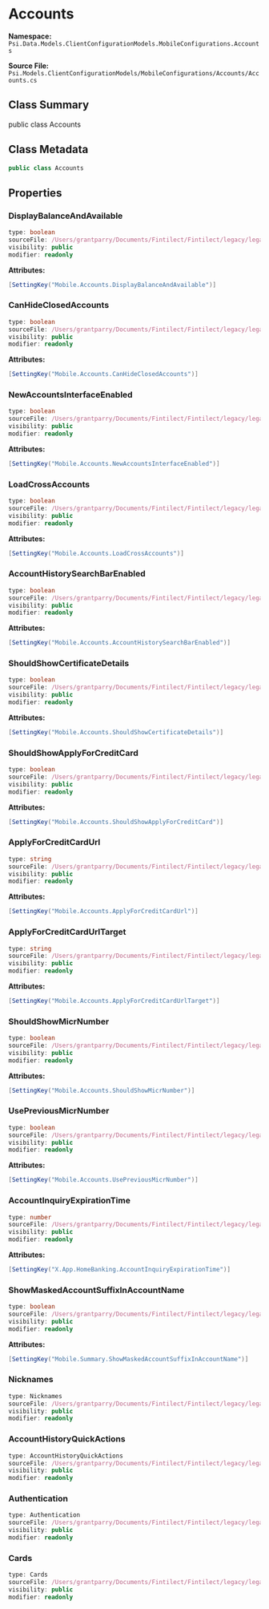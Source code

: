 # Accounts

**Namespace:** `Psi.Data.Models.ClientConfigurationModels.MobileConfigurations.Accounts`

**Source File:** `Psi.Models.ClientConfigurationModels/MobileConfigurations/Accounts/Accounts.cs`

## Class Summary

public class Accounts

## Class Metadata

```typescript
public class Accounts
```

## Properties

### DisplayBalanceAndAvailable

```typescript
type: boolean
sourceFile: /Users/grantparry/Documents/Fintilect/Fintilect/legacy/legacy-apis/Psi.Models.ClientConfigurationModels/MobileConfigurations/Accounts/Accounts.cs
visibility: public
modifier: readonly
```

**Attributes:**
```csharp
[SettingKey("Mobile.Accounts.DisplayBalanceAndAvailable")]
```

### CanHideClosedAccounts

```typescript
type: boolean
sourceFile: /Users/grantparry/Documents/Fintilect/Fintilect/legacy/legacy-apis/Psi.Models.ClientConfigurationModels/MobileConfigurations/Accounts/Accounts.cs
visibility: public
modifier: readonly
```

**Attributes:**
```csharp
[SettingKey("Mobile.Accounts.CanHideClosedAccounts")]
```

### NewAccountsInterfaceEnabled

```typescript
type: boolean
sourceFile: /Users/grantparry/Documents/Fintilect/Fintilect/legacy/legacy-apis/Psi.Models.ClientConfigurationModels/MobileConfigurations/Accounts/Accounts.cs
visibility: public
modifier: readonly
```

**Attributes:**
```csharp
[SettingKey("Mobile.Accounts.NewAccountsInterfaceEnabled")]
```

### LoadCrossAccounts

```typescript
type: boolean
sourceFile: /Users/grantparry/Documents/Fintilect/Fintilect/legacy/legacy-apis/Psi.Models.ClientConfigurationModels/MobileConfigurations/Accounts/Accounts.cs
visibility: public
modifier: readonly
```

**Attributes:**
```csharp
[SettingKey("Mobile.Accounts.LoadCrossAccounts")]
```

### AccountHistorySearchBarEnabled

```typescript
type: boolean
sourceFile: /Users/grantparry/Documents/Fintilect/Fintilect/legacy/legacy-apis/Psi.Models.ClientConfigurationModels/MobileConfigurations/Accounts/Accounts.cs
visibility: public
modifier: readonly
```

**Attributes:**
```csharp
[SettingKey("Mobile.Accounts.AccountHistorySearchBarEnabled")]
```

### ShouldShowCertificateDetails

```typescript
type: boolean
sourceFile: /Users/grantparry/Documents/Fintilect/Fintilect/legacy/legacy-apis/Psi.Models.ClientConfigurationModels/MobileConfigurations/Accounts/Accounts.cs
visibility: public
modifier: readonly
```

**Attributes:**
```csharp
[SettingKey("Mobile.Accounts.ShouldShowCertificateDetails")]
```

### ShouldShowApplyForCreditCard

```typescript
type: boolean
sourceFile: /Users/grantparry/Documents/Fintilect/Fintilect/legacy/legacy-apis/Psi.Models.ClientConfigurationModels/MobileConfigurations/Accounts/Accounts.cs
visibility: public
modifier: readonly
```

**Attributes:**
```csharp
[SettingKey("Mobile.Accounts.ShouldShowApplyForCreditCard")]
```

### ApplyForCreditCardUrl

```typescript
type: string
sourceFile: /Users/grantparry/Documents/Fintilect/Fintilect/legacy/legacy-apis/Psi.Models.ClientConfigurationModels/MobileConfigurations/Accounts/Accounts.cs
visibility: public
modifier: readonly
```

**Attributes:**
```csharp
[SettingKey("Mobile.Accounts.ApplyForCreditCardUrl")]
```

### ApplyForCreditCardUrlTarget

```typescript
type: string
sourceFile: /Users/grantparry/Documents/Fintilect/Fintilect/legacy/legacy-apis/Psi.Models.ClientConfigurationModels/MobileConfigurations/Accounts/Accounts.cs
visibility: public
modifier: readonly
```

**Attributes:**
```csharp
[SettingKey("Mobile.Accounts.ApplyForCreditCardUrlTarget")]
```

### ShouldShowMicrNumber

```typescript
type: boolean
sourceFile: /Users/grantparry/Documents/Fintilect/Fintilect/legacy/legacy-apis/Psi.Models.ClientConfigurationModels/MobileConfigurations/Accounts/Accounts.cs
visibility: public
modifier: readonly
```

**Attributes:**
```csharp
[SettingKey("Mobile.Accounts.ShouldShowMicrNumber")]
```

### UsePreviousMicrNumber

```typescript
type: boolean
sourceFile: /Users/grantparry/Documents/Fintilect/Fintilect/legacy/legacy-apis/Psi.Models.ClientConfigurationModels/MobileConfigurations/Accounts/Accounts.cs
visibility: public
modifier: readonly
```

**Attributes:**
```csharp
[SettingKey("Mobile.Accounts.UsePreviousMicrNumber")]
```

### AccountInquiryExpirationTime

```typescript
type: number
sourceFile: /Users/grantparry/Documents/Fintilect/Fintilect/legacy/legacy-apis/Psi.Models.ClientConfigurationModels/MobileConfigurations/Accounts/Accounts.cs
visibility: public
modifier: readonly
```

**Attributes:**
```csharp
[SettingKey("X.App.HomeBanking.AccountInquiryExpirationTime")]
```

### ShowMaskedAccountSuffixInAccountName

```typescript
type: boolean
sourceFile: /Users/grantparry/Documents/Fintilect/Fintilect/legacy/legacy-apis/Psi.Models.ClientConfigurationModels/MobileConfigurations/Accounts/Accounts.cs
visibility: public
modifier: readonly
```

**Attributes:**
```csharp
[SettingKey("Mobile.Summary.ShowMaskedAccountSuffixInAccountName")]
```

### Nicknames

```typescript
type: Nicknames
sourceFile: /Users/grantparry/Documents/Fintilect/Fintilect/legacy/legacy-apis/Psi.Models.ClientConfigurationModels/MobileConfigurations/Accounts/Accounts.cs
visibility: public
modifier: readonly
```

### AccountHistoryQuickActions

```typescript
type: AccountHistoryQuickActions
sourceFile: /Users/grantparry/Documents/Fintilect/Fintilect/legacy/legacy-apis/Psi.Models.ClientConfigurationModels/MobileConfigurations/Accounts/Accounts.cs
visibility: public
modifier: readonly
```

### Authentication

```typescript
type: Authentication
sourceFile: /Users/grantparry/Documents/Fintilect/Fintilect/legacy/legacy-apis/Psi.Models.ClientConfigurationModels/MobileConfigurations/Accounts/Accounts.cs
visibility: public
modifier: readonly
```

### Cards

```typescript
type: Cards
sourceFile: /Users/grantparry/Documents/Fintilect/Fintilect/legacy/legacy-apis/Psi.Models.ClientConfigurationModels/MobileConfigurations/Accounts/Accounts.cs
visibility: public
modifier: readonly
```
